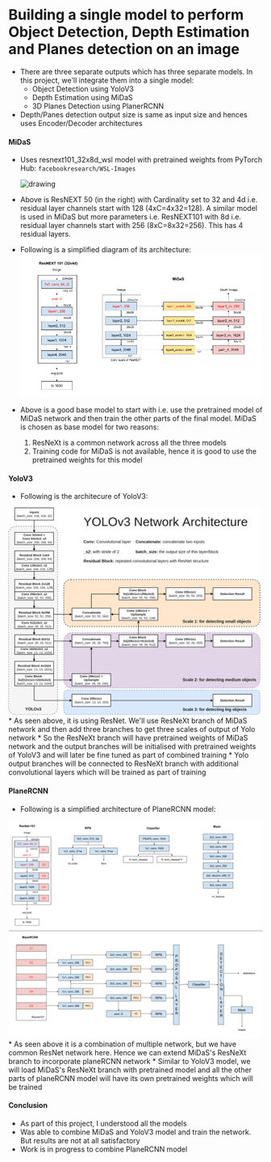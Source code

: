 # Building a single model to perform Object Detection, Depth Estimation and Planes detection on an image

* There are three separate outputs which has three separate models. In this project, we'll integrate them into a single model:
  * Object Detection using YoloV3
  * Depth Estimation using MiDaS
  * 3D Planes Detection using PlanerRCNN
* Depth/Panes detection output size is same as input size and hences uses Encoder/Decoder architectures

#### **MiDaS**
* Uses resnext101_32x8d_wsl model with pretrained weights from PyTorch Hub: `facebookresearch/WSL-Images`

  <img src="https://pytorch.org/assets/images/resnext.png" alt="drawing" width="500"/>

* Above is ResNEXT 50 (in the right) with Cardinality set to 32 and 4d i.e. residual layer channels start with 128 (4xC=4x32=128). A similar model is used in MiDaS but more parameters i.e. ResNEXT101 with 8d i.e. residual layer channels start with 256 (8xC=8x32=256). This has 4 residual layers.

* Following is a simplified diagram of its architecture:
  <img src="images/MiDaS.png" alt="drawing"/>
* Above is a good base model to start with i.e. use the pretrained model of MiDaS network and then train the other parts of the final model. MiDaS is chosen as base model for two reasons:
  1. ResNeXt is a common network across all the three models
  2. Training code for MiDaS is not available, hence it is good to use the pretrained weights for this model

#### **YoloV3**

* Following is the architecure of YoloV3:
<img src="images/YoloV3Arch.png" alt="drawing" width="500"/>
* As seen above, it is using ResNet. We'll use ResNeXt branch of MiDaS network and then add three branches to get three scales of output of Yolo network
* So the ResNeXt branch will have pretrained weights of MiDaS network and the output branches will be initialised with pretrained weights of YoloV3 and will later be fine tuned as part of combined training
* Yolo output branches will be connected to ResNeXt branch with additional convolutional layers which will be trained as part of training

#### **PlaneRCNN**

* Following is a simplified architecture of PlaneRCNN model:
<img src="images/MaskRCNN.png" alt="drawing"/>
* As seen above it is a combination of multiple network, but we have common ResNet network here. Hence we can extend MiDaS's ResNeXt branch to incorporate planeRCNN network
* Similar to YoloV3 model, we will load MiDaS's ResNeXt branch with pretrained model and all the other parts of planeRCNN model will have its own pretrained weights which will be trained

#### Conclusion
* As part of this project, I understood all the models
* Was able to combine MiDaS and YoloV3 model and train the network. But results are not at all satisfactory
* Work is in progress to combine PlaneRCNN model
